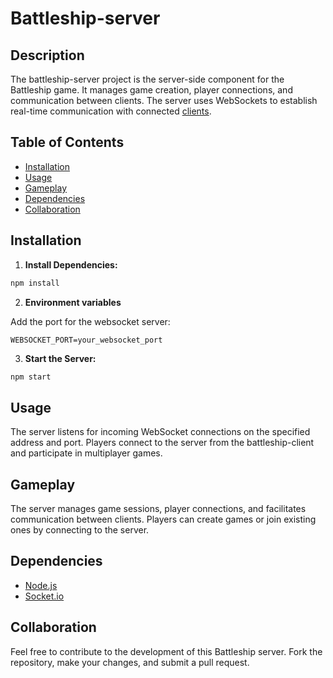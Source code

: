 # Battleship-server

## Description

The battleship-server project is the server-side component for the Battleship game. It manages game 
creation, player connections, and communication between clients. The server uses WebSockets to 
establish real-time communication with connected [clients](https://github.com/Viktoriia-Bob/battleship-client).

## Table of Contents
- [Installation](#installation)
- [Usage](#usage)
- [Gameplay](#gameplay)
- [Dependencies](#dependencies)
- [Collaboration](#collaboration)

## Installation

1. **Install Dependencies:**

```bash
npm install
```

2. **Environment variables**

Add the port for the websocket server:

```dotenv
WEBSOCKET_PORT=your_websocket_port
```

3. **Start the Server:**

```bash
npm start
```

## Usage

The server listens for incoming WebSocket connections on the specified address and port. Players 
connect to the server from the battleship-client and participate in multiplayer games.

## Gameplay

The server manages game sessions, player connections, and facilitates communication between clients.
Players can create games or join existing ones by connecting to the server.

## Dependencies

- [Node.js](https://nodejs.org/en)
- [Socket.io](https://socket.io/)

## Collaboration

Feel free to contribute to the development of this Battleship server. Fork the repository, make your changes, and submit a pull request.
